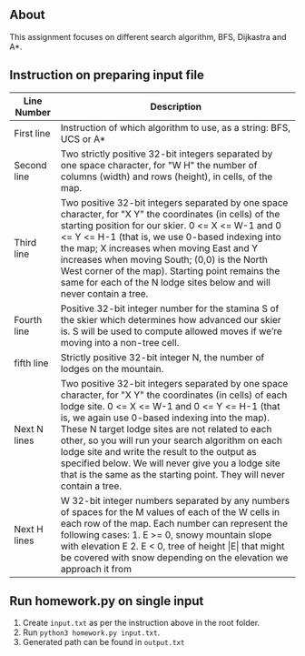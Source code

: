 ## About

This assignment focuses on different search algorithm, BFS, Dijkastra and A\*.

## Instruction on preparing input file

| Line Number  | Description                                                                                                                                                                                                                                                                                                                                                                                                                                                                                          |
| ------------ | ---------------------------------------------------------------------------------------------------------------------------------------------------------------------------------------------------------------------------------------------------------------------------------------------------------------------------------------------------------------------------------------------------------------------------------------------------------------------------------------------------- |
| First line   | Instruction of which algorithm to use, as a string: BFS, UCS or A\*                                                                                                                                                                                                                                                                                                                                                                                                                                  |
| Second line  | Two strictly positive 32-bit integers separated by one space character, for "W H" the number of columns (width) and rows (height), in cells, of the map.                                                                                                                                                                                                                                                                                                                                             |
| Third line   | Two positive 32-bit integers separated by one space character, for "X Y" the coordinates (in cells) of the starting position for our skier. 0 <= X <= W-1 and 0 <= Y <= H-1 (that is, we use 0-based indexing into the map; X increases when moving East and Y increases when moving South; (0,0) is the North West corner of the map). Starting point remains the same for each of the N lodge sites below and will never contain a tree.                                                           |
| Fourth line  | Positive 32-bit integer number for the stamina S of the skier which determines how advanced our skier is. S will be used to compute allowed moves if we’re moving into a non-tree cell.                                                                                                                                                                                                                                                                                                              |
| fifth line   | Strictly positive 32-bit integer N, the number of lodges on the mountain.                                                                                                                                                                                                                                                                                                                                                                                                                            |
| Next N lines | Two positive 32-bit integers separated by one space character, for "X Y" the coordinates (in cells) of each lodge site. 0 <= X <= W-1 and 0 <= Y <= H-1 (that is, we again use 0-based indexing into the map). These N target lodge sites are not related to each other, so you will run your search algorithm on each lodge site and write the result to the output as specified below. We will never give you a lodge site that is the same as the starting point. They will never contain a tree. |
| Next H lines | W 32-bit integer numbers separated by any numbers of spaces for the M values of each of the W cells in each row of the map. Each number can represent the following cases: 1. E >= 0, snowy mountain slope with elevation E 2. E < 0, tree of height \|E\| that might be covered with snow depending on the elevation we approach it from                                                                                                                                                            |

## Run homework.py on single input

1. Create `input.txt` as per the instruction above in the root folder.
2. Run `python3 homework.py input.txt`.
3. Generated path can be found in `output.txt`
